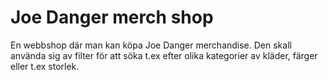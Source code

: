 # Joe Danger merch shop

En webbshop där man kan köpa Joe Danger merchandise. Den skall använda sig av filter för att söka t.ex efter olika kategorier av kläder, färger eller t.ex storlek.